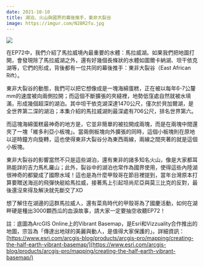 ```yaml
---
date: 2021-10-10
title: 湖泊、火山與國界的幕後推手，東非大裂谷
image: https://imgur.com/N28R2fu.jpg
---
```


![](https://imgur.com/N28R2fu.jpg)

在EP72中，我們介紹了馬拉威境內最重要的水體：馬拉威湖。如果我們把地圖打開，會發現除了馬拉威湖之外，還有好幾個長條狀的水體如圖爾卡納湖、坦干依克湖等，它們的形成，背後都有一位共同的幕後推手：東非大裂谷（East African Rift）。

東非大裂谷的動態，我們可以把它想像成是一塊海綿蛋糕，正在被以每年6-7公釐mm的速度被向兩側拉開；而這個不斷擴張的夾縫裡，地勢低窪處自然就被水填滿，形成幾個超深的湖泊。其中坦干依克湖深達1470公尺，僅次於貝加爾湖，是全世界第二深的湖泊；本集介紹的馬拉威湖則最深處有706公尺，排名世界第六。

而這塊海綿蛋糕最神奇的地方是，它並非簡單的被拉開成兩塊，而是在兩塊中間還夾了一塊「維多利亞小板塊」。當兩側板塊向外擴張的同時，這個小板塊則在原地以逆時鐘方向旋轉，這也使得東非大裂谷分為東西兩線，兩線之間夾著的就是這個小板塊。

東非大裂谷的影響當然不只是這些湖泊，還有東非的諸多知名火山，像是大家都耳熟能詳的吉力馬札羅山；此外，裂谷中的湖泊也常作為國界使用，使得這些內陸湖很神奇的都變成了國際水域！這也是為什麼甲殼哥在節目裡提到，當年台灣原本打算要贈送海巡的飛彈快艇給馬拉威，接著馬上引起坦尚尼亞與莫三比克的反對，最後還沒來得及解決就先斷交了XD

想了解住在湖邊的這群馬拉威人，還有菜鳥時代的甲殼哥為了國慶活動，如何在湖畔硬是種出3000顆西瓜的血淚故事，請大家一定要抽空收聽EP72！

註：底圖為ArcGIS Online上的Vibrant Basemap，是Esri和Vizzuality合作推出的地圖，宗旨為「傳達出地球的美麗與動人，是值得大家保護的」。詳細資訊： [https://www.esri.com/arcgis-blog/products/arcgis-pro/mapping/creating-the-half-earth-vibrant-basemap/](https://www.esri.com/arcgis-blog/products/arcgis-pro/mapping/creating-the-half-earth-vibrant-basemap/)